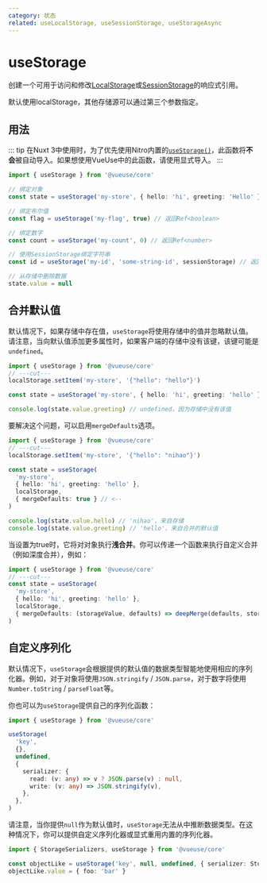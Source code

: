 ```yaml
---
category: 状态
related: useLocalStorage, useSessionStorage, useStorageAsync
---
```


# useStorage

创建一个可用于访问和修改[LocalStorage](https://developer.mozilla.org/en-US/docs/Web/API/Window/localStorage)或[SessionStorage](https://developer.mozilla.org/en-US/docs/Web/API/Window/sessionStorage)的响应式引用。

默认使用localStorage，其他存储源可以通过第三个参数指定。

## 用法

::: tip
在Nuxt 3中使用时，为了优先使用Nitro内置的[`useStorage()`](https://nitro.unjs.io/guide/storage)，此函数将**不会**被自动导入。如果想使用VueUse中的此函数，请使用显式导入。
:::

```ts
import { useStorage } from '@vueuse/core'

// 绑定对象
const state = useStorage('my-store', { hello: 'hi', greeting: 'Hello' })

// 绑定布尔值
const flag = useStorage('my-flag', true) // 返回Ref<boolean>

// 绑定数字
const count = useStorage('my-count', 0) // 返回Ref<number>

// 使用SessionStorage绑定字符串
const id = useStorage('my-id', 'some-string-id', sessionStorage) // 返回Ref<string>

// 从存储中删除数据
state.value = null
```

## 合并默认值

默认情况下，如果存储中存在值，`useStorage`将使用存储中的值并忽略默认值。请注意，当向默认值添加更多属性时，如果客户端的存储中没有该键，该键可能是`undefined`。

```ts
import { useStorage } from '@vueuse/core'
// ---cut---
localStorage.setItem('my-store', '{"hello": "hello"}')

const state = useStorage('my-store', { hello: 'hi', greeting: 'hello' }, localStorage)

console.log(state.value.greeting) // undefined，因为存储中没有该值
```

要解决这个问题，可以启用`mergeDefaults`选项。

```ts
import { useStorage } from '@vueuse/core'
// ---cut---
localStorage.setItem('my-store', '{"hello": "nihao"}')

const state = useStorage(
  'my-store',
  { hello: 'hi', greeting: 'hello' },
  localStorage,
  { mergeDefaults: true } // <--
)

console.log(state.value.hello) // 'nihao'，来自存储
console.log(state.value.greeting) // 'hello'，来自合并的默认值
```

当设置为true时，它将对对象执行**浅合并**。你可以传递一个函数来执行自定义合并（例如深度合并），例如：

```ts
import { useStorage } from '@vueuse/core'
// ---cut---
const state = useStorage(
  'my-store',
  { hello: 'hi', greeting: 'hello' },
  localStorage,
  { mergeDefaults: (storageValue, defaults) => deepMerge(defaults, storageValue) } // <--
)
```

## 自定义序列化

默认情况下，`useStorage`会根据提供的默认值的数据类型智能地使用相应的序列化器。例如，对于对象将使用`JSON.stringify` / `JSON.parse`，对于数字将使用`Number.toString` / `parseFloat`等。

你也可以为`useStorage`提供自己的序列化函数：

```ts
import { useStorage } from '@vueuse/core'

useStorage(
  'key',
  {},
  undefined,
  {
    serializer: {
      read: (v: any) => v ? JSON.parse(v) : null,
      write: (v: any) => JSON.stringify(v),
    },
  },
)
```

请注意，当你提供`null`作为默认值时，`useStorage`无法从中推断数据类型。在这种情况下，你可以提供自定义序列化器或显式重用内置的序列化器。

```ts
import { StorageSerializers, useStorage } from '@vueuse/core'

const objectLike = useStorage('key', null, undefined, { serializer: StorageSerializers.object })
objectLike.value = { foo: 'bar' }
```
